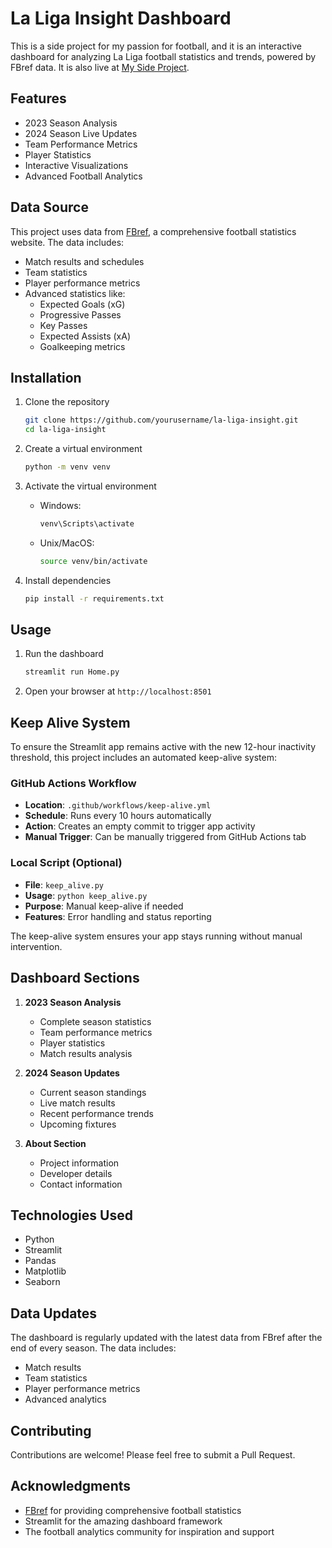 # La Liga Insight Dashboard

This is a side project for my passion for football, and it is an interactive dashboard for analyzing La Liga football statistics and trends, powered by FBref data. It is also live at [My Side Project](https://mypersonalprojectbarca.streamlit.app/). 

## Features
- 2023 Season Analysis
- 2024 Season Live Updates
- Team Performance Metrics
- Player Statistics
- Interactive Visualizations
- Advanced Football Analytics

## Data Source
This project uses data from [FBref](https://fbref.com/), a comprehensive football statistics website. The data includes:
- Match results and schedules
- Team statistics
- Player performance metrics
- Advanced statistics like:
  - Expected Goals (xG)
  - Progressive Passes
  - Key Passes
  - Expected Assists (xA)
  - Goalkeeping metrics

## Installation
1. Clone the repository
   ```bash
   git clone https://github.com/yourusername/la-liga-insight.git
   cd la-liga-insight
   ```

2. Create a virtual environment
   ```bash
   python -m venv venv
   ```

3. Activate the virtual environment
   - Windows:
     ```bash
     venv\Scripts\activate
     ```
   - Unix/MacOS:
     ```bash
     source venv/bin/activate
     ```

4. Install dependencies
   ```bash
   pip install -r requirements.txt
   ```

## Usage
1. Run the dashboard
   ```bash
   streamlit run Home.py
   ```

2. Open your browser at `http://localhost:8501`

## Keep Alive System
To ensure the Streamlit app remains active with the new 12-hour inactivity threshold, this project includes an automated keep-alive system:

### GitHub Actions Workflow
- **Location**: `.github/workflows/keep-alive.yml`
- **Schedule**: Runs every 10 hours automatically
- **Action**: Creates an empty commit to trigger app activity
- **Manual Trigger**: Can be manually triggered from GitHub Actions tab

### Local Script (Optional)
- **File**: `keep_alive.py`
- **Usage**: `python keep_alive.py`
- **Purpose**: Manual keep-alive if needed
- **Features**: Error handling and status reporting

The keep-alive system ensures your app stays running without manual intervention.

## Dashboard Sections
1. **2023 Season Analysis**
   - Complete season statistics
   - Team performance metrics
   - Player statistics
   - Match results analysis

2. **2024 Season Updates**
   - Current season standings
   - Live match results
   - Recent performance trends
   - Upcoming fixtures

3. **About Section**
   - Project information
   - Developer details
   - Contact information

## Technologies Used
- Python
- Streamlit
- Pandas
- Matplotlib
- Seaborn

## Data Updates
The dashboard is regularly updated with the latest data from FBref after the end of every season. The data includes:
- Match results
- Team statistics
- Player performance metrics
- Advanced analytics

## Contributing
Contributions are welcome! Please feel free to submit a Pull Request.


## Acknowledgments
- [FBref](https://fbref.com/) for providing comprehensive football statistics
- Streamlit for the amazing dashboard framework
- The football analytics community for inspiration and support
